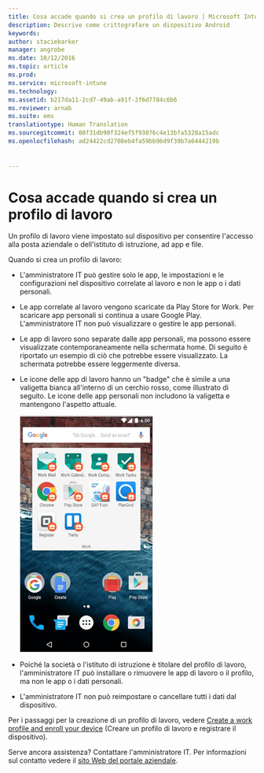 ```yaml
---
title: Cosa accade quando si crea un profilo di lavoro | Microsoft Intune
description: Descrive come crittografare un dispositivo Android
keywords: 
author: staciebarker
manager: angrobe
ms.date: 10/12/2016
ms.topic: article
ms.prod: 
ms.service: microsoft-intune
ms.technology: 
ms.assetid: b217da11-2cd7-49ab-a91f-2f6d7784c6b6
ms.reviewer: arnab
ms.suite: ems
translationtype: Human Translation
ms.sourcegitcommit: 08f31db90f324ef5f93076c4e13bfa5328a15adc
ms.openlocfilehash: ad24422cd2708eb4fa59bb96d9f39b7a6444219b


---
```



# Cosa accade quando si crea un profilo di lavoro

Un profilo di lavoro viene impostato sul dispositivo per consentire l'accesso alla posta aziendale o dell'istituto di istruzione, ad app e file.

Quando si crea un profilo di lavoro:

- L'amministratore IT può gestire solo le app, le impostazioni e le configurazioni nel dispositivo correlate al lavoro e non le app o i dati personali.

- Le app correlate al lavoro vengono scaricate da Play Store for Work. Per scaricare app personali si continua a usare Google Play. L'amministratore IT non può visualizzare o gestire le app personali.

- Le app di lavoro sono separate dalle app personali, ma possono essere visualizzate contemporaneamente nella schermata home. Di seguito è riportato un esempio di ciò che potrebbe essere visualizzato. La schermata potrebbe essere leggermente diversa.

- Le icone delle app di lavoro hanno un "badge" che è simile a una valigetta bianca all'interno di un cerchio rosso, come illustrato di seguito. Le icone delle app personali non includono la valigetta e mantengono l'aspetto attuale.

    ![Play Store for Work per Android](./media/afw-google-play-store-for-work.png)

- Poiché la società o l'istituto di istruzione è titolare del profilo di lavoro, l'amministratore IT può installare o rimuovere le app di lavoro o il profilo, ma non le app o i dati personali.
- L'amministratore IT non può reimpostare o cancellare tutti i dati dal dispositivo.

Per i passaggi per la creazione di un profilo di lavoro, vedere [Create a work profile and enroll your device](create-a-work-profile-and-enroll-your-device-in-intune-android.md) (Creare un profilo di lavoro e registrare il dispositivo).

Serve ancora assistenza? Contattare l'amministratore IT. Per informazioni sul contatto vedere il [sito Web del portale aziendale](http://portal.manage.microsoft.com).





<!--HONumber=Oct16_HO2-->


